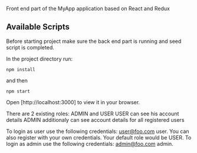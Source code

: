 Front end part of the MyApp application based on React and Redux

## Available Scripts

Before starting project make sure the back end part is running and seed script is completed.

In the project directory run:

```terminal
npm install
```
and then

```terminal
npm start
```

Open [http://localhost:3000] to view it in your browser.

There are 2 existing roles: ADMIN and USER
USER can see his account details
ADMIN additionaly can see account details for all registered users

To login as user use the following credentials: user@foo.com user.
You can also register with your own credentials. Your default role would be USER.
To login as admin use the following credentials: admin@foo.com admin.
